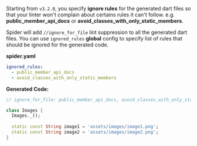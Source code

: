 
Starting from `v3.2.0`, you specify **ignore rules** for the generated dart files so that your linter won't complain about certains rules
it can't follow. e.g. **public_member_api_docs** or **avoid_classes_with_only_static_members**. 

Spider will add `//ignore_for_file` lint suppression to all the generated dart files. You can use `ignored_rules` **global** config to specify list of rules that should be ignored for the generated code.

**spider.yaml**

```yaml
ignored_rules:
  - public_member_api_docs
  - avoid_classes_with_only_static_members
```

**Generated Code:**

```dart
// ignore_for_file: public_member_api_docs, avoid_classes_with_only_static_members

class Images {
  Images._();
  
  static const String image1 = 'assets/images/image1.png';
  static const String image2 = 'assets/images/image2.png';
}

```
<br/>